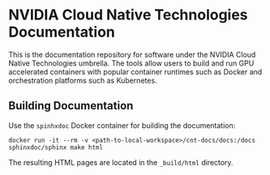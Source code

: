 # NVIDIA Cloud Native Technologies Documentation

This is the documentation repository for software under the NVIDIA Cloud Native Technologies umbrella. The tools allow users to build and run GPU accelerated containers with popular container runtimes such as Docker and orchestration platforms such as Kubernetes.

## Building Documentation

Use the `spinhxdoc` Docker container for building the documentation:

```console
docker run -it --rm -v <path-to-local-workspace>/cnt-docs/docs:/docs sphinxdoc/sphinx make html
```
The resulting HTML pages are located in the `_build/html` directory.